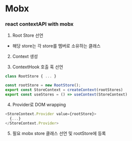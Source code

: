 # Mobx

### react contextAPI with mobx

1. Root Store 선언
  - 해당 store는 각 store를 멤버로 소유하는 클래스

2. Context 생성

3. ContextHook 호출 훅 선언

```javascript
class RootStore { ... }

const rootStore = new RootStore();
export const StoreContext = createContext(rootStores)
export const useStores = () => useContext(StoreContext)
```

4. Provider로 DOM wrapping
```javascript
<StoreContext.Provider value={rootStore}>
  {...}
</StoreContext.Provider>
```

5. 필요 mobx store 클래스 선언 및 rootStore에 등록

   

